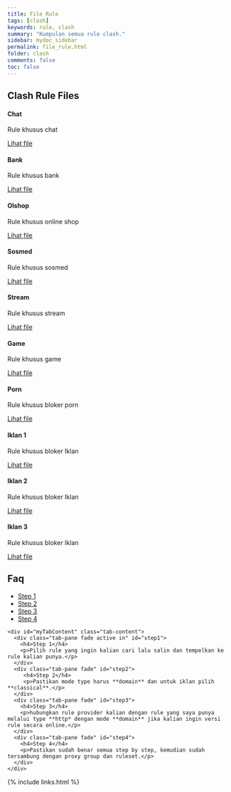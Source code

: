 ```yaml
---
title: File Rule
tags: [clash]
keywords: rule, clash
summary: "Kumpulan semua rule clash."
sidebar: mydoc_sidebar
permalink: file_rule.html
folder: clash
comments: false
toc: false
---
```


<div class="row">
  <div class="col-lg-12">
    <h2 class="page-header">Clash Rule Files</h2>
  </div>
  
  <div class="col-md-3 col-sm-6">
    <div class="panel panel-default text-center">
      <div class="panel-heading">
        <span class="fa-stack fa-5x">
          <i class="fa fa-circle fa-stack-2x text-primary"></i>
          <i class="fa fa-paper-plane fa-stack-1x fa-inverse"></i>
        </span>
      </div>
      <div class="panel-body">
        <h4>Chat</h4>
        <p>Rule khusus chat</p>
        <a href="https://raw.githubusercontent.com/yusuftutorial/clash/master/rule/chat.yaml" class="btn btn-primary">Lihat file</a>
      </div>
    </div>
  </div>

  <div class="col-md-3 col-sm-6">
    <div class="panel panel-default text-center">
      <div class="panel-heading">
        <span class="fa-stack fa-5x">
          <i class="fa fa-circle fa-stack-2x text-primary"></i>
          <i class="fa fa-paper-plane fa-stack-1x fa-inverse"></i>
        </span>
      </div>
      <div class="panel-body">
        <h4>Bank</h4>
        <p>Rule khusus bank</p>
        <a href="https://raw.githubusercontent.com/yusuftutorial/clash/master/rule/bank.yaml" class="btn btn-primary">Lihat file</a>
      </div>
    </div>
  </div>

  <div class="col-md-3 col-sm-6">
    <div class="panel panel-default text-center">
      <div class="panel-heading">
        <span class="fa-stack fa-5x">
          <i class="fa fa-circle fa-stack-2x text-primary"></i>
          <i class="fa fa-paper-plane fa-stack-1x fa-inverse"></i>
        </span>
      </div>
      <div class="panel-body">
        <h4>Olshop</h4>
        <p>Rule khusus online shop</p>
        <a href="https://raw.githubusercontent.com/yusuftutorial/clash/master/rule/olshop.yaml" class="btn btn-primary">Lihat file</a>
      </div>
    </div>
  </div>

  <div class="col-md-3 col-sm-6">
    <div class="panel panel-default text-center">
      <div class="panel-heading">
        <span class="fa-stack fa-5x">
          <i class="fa fa-circle fa-stack-2x text-primary"></i>
          <i class="fa fa-paper-plane fa-stack-1x fa-inverse"></i>
        </span>
      </div>
      <div class="panel-body">
        <h4>Sosmed</h4>
        <p>Rule khusus sosmed</p>
        <a href="https://raw.githubusercontent.com/yusuftutorial/clash/master/rule/sosmed.yaml" class="btn btn-primary">Lihat file</a>
      </div>
    </div>
  </div>

  <div class="col-md-3 col-sm-6">
    <div class="panel panel-default text-center">
      <div class="panel-heading">
        <span class="fa-stack fa-5x">
          <i class="fa fa-circle fa-stack-2x text-primary"></i>
          <i class="fa fa-paper-plane fa-stack-1x fa-inverse"></i>
        </span>
      </div>
      <div class="panel-body">
        <h4>Stream</h4>
        <p>Rule khusus stream</p>
        <a href="https://raw.githubusercontent.com/yusuftutorial/clash/master/rule/stream.yaml" class="btn btn-primary">Lihat file</a>
      </div>
    </div>
  </div>

  <div class="col-md-3 col-sm-6">
    <div class="panel panel-default text-center">
      <div class="panel-heading">
        <span class="fa-stack fa-5x">
          <i class="fa fa-circle fa-stack-2x text-primary"></i>
          <i class="fa fa-paper-plane fa-stack-1x fa-inverse"></i>
        </span>
      </div>
      <div class="panel-body">
        <h4>Game</h4>
        <p>Rule khusus game</p>
        <a href="https://raw.githubusercontent.com/yusuftutorial/clash/master/rule/game" class="btn btn-primary">Lihat file</a>
      </div>
    </div>
  </div>

  <div class="col-md-3 col-sm-6">
    <div class="panel panel-default text-center">
      <div class="panel-heading">
        <span class="fa-stack fa-5x">
          <i class="fa fa-circle fa-stack-2x text-primary"></i>
          <i class="fa fa-paper-plane fa-stack-1x fa-inverse"></i>
        </span>
      </div>
      <div class="panel-body">
        <h4>Porn</h4>
        <p>Rule khusus bloker porn</p>
        <a href="https://raw.githubusercontent.com/yusuftutorial/clash/master/rule/porn.yaml" class="btn btn-primary">Lihat file</a>
      </div>
    </div>
  </div>

  <div class="col-md-3 col-sm-6">
    <div class="panel panel-default text-center">
      <div class="panel-heading">
        <span class="fa-stack fa-5x">
          <i class="fa fa-circle fa-stack-2x text-primary"></i>
          <i class="fa fa-paper-plane fa-stack-1x fa-inverse"></i>
        </span>
      </div>
      <div class="panel-body">
        <h4>Iklan 1</h4>
        <p>Rule khusus bloker Iklan</p>
        <a href="https://raw.githubusercontent.com/yusuftutorial/clash/master/rule/iklan1.yaml" class="btn btn-primary">Lihat file</a>
      </div>
    </div>
  </div>

  <div class="col-md-3 col-sm-6">
    <div class="panel panel-default text-center">
      <div class="panel-heading">
        <span class="fa-stack fa-5x">
          <i class="fa fa-circle fa-stack-2x text-primary"></i>
          <i class="fa fa-paper-plane fa-stack-1x fa-inverse"></i>
        </span>
      </div>
      <div class="panel-body">
        <h4>Iklan 2</h4>
        <p>Rule khusus bloker Iklan</p>
        <a href="https://raw.githubusercontent.com/yusuftutorial/clash/master/rule/iklan2.yaml" class="btn btn-primary">Lihat file</a>
      </div>
    </div>
  </div>

  <div class="col-md-3 col-sm-6">
    <div class="panel panel-default text-center">
      <div class="panel-heading">
        <span class="fa-stack fa-5x">
          <i class="fa fa-circle fa-stack-2x text-primary"></i>
          <i class="fa fa-paper-plane fa-stack-1x fa-inverse"></i>
        </span>
      </div>
      <div class="panel-body">
        <h4>Iklan 3</h4>
        <p>Rule khusus bloker Iklan</p>
        <a href="https://raw.githubusercontent.com/yusuftutorial/clash/master/rule/iklan3.yaml" class="btn btn-primary">Lihat file</a>
      </div>
    </div>
  </div>
</div>

<!-- Service Tabs -->
<div class="row">
  <div class="col-lg-12">
    <h2 class="page-header">Faq</h2>
  </div>
    <div class="col-lg-12">
      <ul id="myTab" class="nav nav-tabs nav-justified">
        <li class="active"><a href="#step1" data-toggle="tab"><i class="fa fa-paper-plane"></i> Step 1</a></li>
        <li class=""><a href="#step2" data-toggle="tab"><i class="fa fa-paper-plane"></i> Step 2</a></li>
        <li class=""><a href="#step3" data-toggle="tab"><i class="fa fa-paper-plane"></i> Step 3</a></li>
        <li class=""><a href="#step4" data-toggle="tab"><i class="fa fa-paper-plane"></i> Step 4</a></li>
      </ul>

    <div id="myTabContent" class="tab-content">
      <div class="tab-pane fade active in" id="step1">
        <h4>Step 1</h4>
        <p>Pilih rule yang ingin kalian cari lalu salin dan tempelkan ke rule kalian punya.</p>
      </div>
      <div class="tab-pane fade" id="step2">
         <h4>Step 2</h4>
         <p>Pastikan mode type harus **domain** dan untuk iklan pilih **classical**.</p>
      </div>
      <div class="tab-pane fade" id="step3">
        <h4>Step 3</h4>
        <p>hubungkan rule provider kalian dengan rule yang saya punya melalui type **http* dengan mode **domain** jika kalian ingin versi rule secara online.</p>
      </div>
      <div class="tab-pane fade" id="step4">
        <h4>Step 4</h4>
        <p>Pastikan sudah benar semua step by step, kemudian sudah tersambung dengan proxy group dan ruleset.</p>
      </div>
    </div>
  </div>
</div>

{% include links.html %}